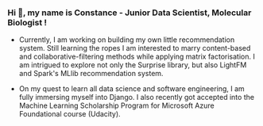 ### Hi 👋, my name is Constance - Junior Data Scientist, Molecular Biologist !

<!--
**constancemaurer/constancemaurer** is a ✨ _special_ ✨ repository because its `README.md` (this file) appears on your GitHub profile.

Here are some ideas to get you started:

- 🔭 I’m currently working on ...
- 🌱 I’m currently learning ...
- 👯 I’m looking to collaborate on ...
- 🤔 I’m looking for help with ...
- 💬 Ask me about ...
- 📫 How to reach me: ...
- 😄 Pronouns: ...
- ⚡ Fun fact: ...
-->

* Currently, I am working on building my own little recommendation system. Still learning the ropes I am interested to marry content-based and collaborative-filtering methods while applying matrix factorisation. I am intrigued to explore not only the Surprise library, but also LightFM and Spark's MLlib recommendation system.
 
* On my quest to learn all data science and software engineering, I am fully immersing myself into Django. I also recently got accepted into the Machine Learning Scholarship Program for Microsoft Azure Foundational course (Udacity).
